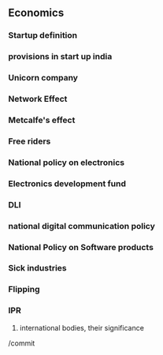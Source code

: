 ## Economics
### Startup definition
### provisions in start up india
### Unicorn company
### Network Effect
### Metcalfe's effect
### Free riders
### National policy on electronics
### Electronics development fund
### DLI
### national digital communication policy
### National Policy on Software products
### Sick industries
### Flipping
### IPR
1. international bodies, their significance

/commit